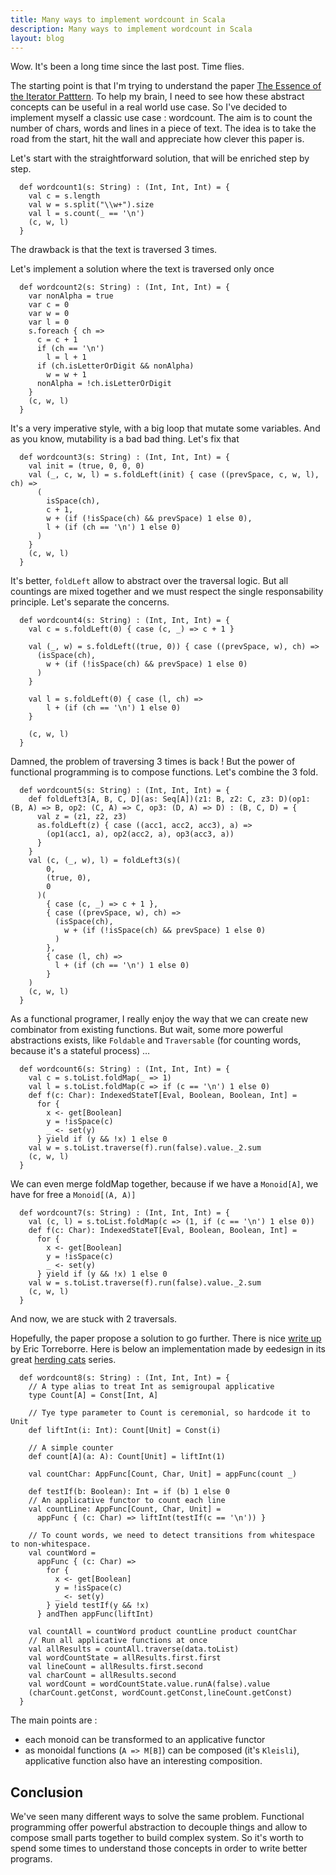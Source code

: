 ```yaml
---
title: Many ways to implement wordcount in Scala
description: Many ways to implement wordcount in Scala
layout: blog
---
```

Wow. It's been a long time since the last post. Time flies.

The starting point is that I'm trying to understand the paper [The Essence of the Iterator
Patttern](https://www.cs.ox.ac.uk/jeremy.gibbons/publications/iterator.pdf). To help my brain, I
need to see how these abstract concepts can be useful in a real world use case. So I've decided to
implement myself a classic use case : wordcount. The aim is to count the number of chars, words and
lines in a piece of text. The idea is to take the road from the start, hit the wall and appreciate
how clever this paper is.

Let's start with the straightforward solution, that will be enriched step by step.

```
  def wordcount1(s: String) : (Int, Int, Int) = {
    val c = s.length
    val w = s.split("\\w+").size
    val l = s.count(_ == '\n')
    (c, w, l)
  }
```

The drawback is that the text is traversed 3 times.

Let's implement a solution where the text is traversed only once

```
  def wordcount2(s: String) : (Int, Int, Int) = {
    var nonAlpha = true
    var c = 0
    var w = 0
    var l = 0
    s.foreach { ch =>
      c = c + 1
      if (ch == '\n')
        l = l + 1
      if (ch.isLetterOrDigit && nonAlpha)
        w = w + 1
      nonAlpha = !ch.isLetterOrDigit
    }
    (c, w, l)
  }
```

It's a very imperative style, with a big loop that mutate some variables. And as you know,
mutability is a bad bad thing. Let's fix that

```
  def wordcount3(s: String) : (Int, Int, Int) = {
    val init = (true, 0, 0, 0)
    val (_, c, w, l) = s.foldLeft(init) { case ((prevSpace, c, w, l), ch) =>
      (
        isSpace(ch),
        c + 1,
        w + (if (!isSpace(ch) && prevSpace) 1 else 0),
        l + (if (ch == '\n') 1 else 0)
      )
    }
    (c, w, l)
  }
```

It's better, `foldLeft` allow to abstract over the traversal logic. But all countings are mixed
together and we must respect the single responsability principle. Let's separate the concerns.

```
  def wordcount4(s: String) : (Int, Int, Int) = {
    val c = s.foldLeft(0) { case (c, _) => c + 1 }

    val (_, w) = s.foldLeft((true, 0)) { case ((prevSpace, w), ch) =>
      (isSpace(ch),
        w + (if (!isSpace(ch) && prevSpace) 1 else 0)
      )
    }

    val l = s.foldLeft(0) { case (l, ch) =>
        l + (if (ch == '\n') 1 else 0)
    }

    (c, w, l)
  }
```

Damned, the problem of traversing 3 times is back ! But the power of functional programming is to
compose functions. Let's combine the 3 fold.

```
  def wordcount5(s: String) : (Int, Int, Int) = {
    def foldLeft3[A, B, C, D](as: Seq[A])(z1: B, z2: C, z3: D)(op1: (B, A) => B, op2: (C, A) => C, op3: (D, A) => D) : (B, C, D) = {
      val z = (z1, z2, z3)
      as.foldLeft(z) { case ((acc1, acc2, acc3), a) =>
        (op1(acc1, a), op2(acc2, a), op3(acc3, a))
      }
    }
    val (c, (_, w), l) = foldLeft3(s)(
        0,
        (true, 0),
        0
      )(
        { case (c, _) => c + 1 },
        { case ((prevSpace, w), ch) =>
          (isSpace(ch),
            w + (if (!isSpace(ch) && prevSpace) 1 else 0)
          )
        },
        { case (l, ch) =>
          l + (if (ch == '\n') 1 else 0)
        }
    )
    (c, w, l)
  }
```

As a functional programer, I really enjoy the way that we can create new combinator from existing
functions. But wait, some more powerful abstractions exists, like `Foldable` and `Traversable` (for
counting words, because it's a stateful process) …

```
  def wordcount6(s: String) : (Int, Int, Int) = {
    val c = s.toList.foldMap(_ => 1)
    val l = s.toList.foldMap(c => if (c == '\n') 1 else 0)
    def f(c: Char): IndexedStateT[Eval, Boolean, Boolean, Int] =
      for {
        x <- get[Boolean]
        y = !isSpace(c)
        _ <- set(y)
      } yield if (y && !x) 1 else 0
    val w = s.toList.traverse(f).run(false).value._2.sum
    (c, w, l)
  }
```

We can even merge foldMap together, because if we have a `Monoid[A]`, we have for free a
`Monoid[(A, A)]`

```
  def wordcount7(s: String) : (Int, Int, Int) = {
    val (c, l) = s.toList.foldMap(c => (1, if (c == '\n') 1 else 0))
    def f(c: Char): IndexedStateT[Eval, Boolean, Boolean, Int] =
      for {
        x <- get[Boolean]
        y = !isSpace(c)
        _ <- set(y)
      } yield if (y && !x) 1 else 0
    val w = s.toList.traverse(f).run(false).value._2.sum
    (c, w, l)
  }
```

And now, we are stuck with 2 traversals.

Hopefully, the paper propose a solution to go further. There is nice [write
up](https://etorreborre.blogspot.fr/2011/06/essence-of-iterator-pattern.html) by Eric Torreborre.
Here is below an implementation made by eedesign in its great [herding
cats](http://eed3si9n.com/herding-cats/applicative-wordcount.html) series.

```
  def wordcount8(s: String) : (Int, Int, Int) = {
    // A type alias to treat Int as semigroupal applicative
    type Count[A] = Const[Int, A]

    // Tye type parameter to Count is ceremonial, so hardcode it to Unit
    def liftInt(i: Int): Count[Unit] = Const(i)

    // A simple counter
    def count[A](a: A): Count[Unit] = liftInt(1)

    val countChar: AppFunc[Count, Char, Unit] = appFunc(count _)

    def testIf(b: Boolean): Int = if (b) 1 else 0
    // An applicative functor to count each line
    val countLine: AppFunc[Count, Char, Unit] =
      appFunc { (c: Char) => liftInt(testIf(c == '\n')) }

    // To count words, we need to detect transitions from whitespace to non-whitespace.
    val countWord =
      appFunc { (c: Char) =>
        for {
          x <- get[Boolean]
          y = !isSpace(c)
          _ <- set(y)
        } yield testIf(y && !x)
      } andThen appFunc(liftInt)

    val countAll = countWord product countLine product countChar
    // Run all applicative functions at once
    val allResults = countAll.traverse(data.toList)
    val wordCountState = allResults.first.first
    val lineCount = allResults.first.second
    val charCount = allResults.second
    val wordCount = wordCountState.value.runA(false).value
    (charCount.getConst, wordCount.getConst,lineCount.getConst)
  }
```

The main points are :

-   each monoid can be transformed to an applicative functor
-   as monoidal functions (`A => M[B]`) can be composed (it's `Kleisli`), applicative function also
    have an interesting composition.

## Conclusion

We've seen many different ways to solve the same problem. Functional programming offer powerful
abstraction to decouple things and allow to compose small parts together to build complex system. So
it's worth to spend some times to understand those concepts in order to write better programs.
